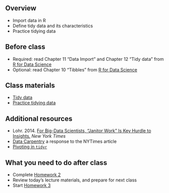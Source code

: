 ## Overview

- Import data in R
- Define tidy data and its characteristics
- Practice tidying data

<!--
* Demonstrate how vectors can be read and parsed
* Define various data file formats and functions for importation
-->

## Before class

- Required: read Chapter 11 “Data Import” and Chapter 12 “Tidy data”
  from [R for Data Science](http://r4ds.had.co.nz/)
- Optional: read Chapter 10 “Tibbles” from [R for Data
  Science](http://r4ds.had.co.nz/)

## Class materials

- [Tidy data](/notes/tidy-data/)
- [Practice tidying data](/notes/tidy-exercise/)

<!--
* [Importing data into R](/notes/importing-data/)
* [Tidy data](/notes/tidy-data/)
* [Practice tidying data](/notes/tidy-exercise/)
-->

## Additional resources

- Lohr. 2014. [For Big-Data Scientists, “Janitor Work” Is Key Hurdle to
  Insights.](http://www.nytimes.com/2014/08/18/technology/for-big-data-scientists-hurdle-to-insights-is-janitor-work.html?_r=0)
  *New York Times*
- [Data Carpentry](http://www.mimno.org/articles/carpentry/) a response
  to the NYTimes article
- [Pivoting in `tidyr`](https://tidyr.tidyverse.org/articles/pivot.html)

## What you need to do after class

- Complete [Homework 2](/homework/explore-data/)
- Review today’s lecture materials, and prepare for next class
- Start [Homework 3](/homework/wrangle-data/)
